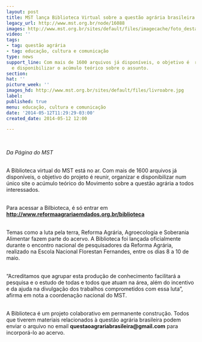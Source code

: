 ```yaml
---
layout: post
title: MST lança Biblioteca Virtual sobre a questão agrária brasileira
legacy_url: http://www.mst.org.br/node/16088
images: http://www.mst.org.br/sites/default/files/imagecache/foto_destaque/livroabre.jpg
video: ''
tags:
- tag: questão agrária
- tag: educação, cultura e comunicação
type: news
support_line: Com mais de 1600 arquivos já disponíveis, o objetivo é  reunir, organizar
  e disponibilizar o acúmulo teórico sobre o assunto.
section: 
hat: ''
picture_week: ''
images_hd: http://www.mst.org.br/sites/default/files/livroabre.jpg
label: 
published: true
menu: educação, cultura e comunicação
date: '2014-05-12T11:29:29-03:00'
created_date: 2014-05-12 12:00

---
```

<p><em><br></em></p><p><em>Da Página do MST<br><br type="_moz"></em></p><p>A Biblioteca virtual do MST está no ar. Com mais de 1600 arquivos já disponíveis, o objetivo do projeto é reunir, organizar e disponibilizar num único site o acúmulo teórico do Movimento sobre a questão agrária a todos interessados.</p><p><br>Para acessar a Bilbioteca, é só entrar em <a href="http://www.reformaagrariaemdados.org.br/biblioteca"><strong>http://www.reformaagrariaemdados.org.br/biblioteca</strong></a></p><p><br>Temas como a luta pela terra, Reforma Agrária, Agroecologia e Soberania Alimentar fazem parte do acervo. A Biblioteca foi lançada oficialmente durante o encontro nacional de pesquisadores da Reforma Agrária, realizado na Escola Nacional Florestan Fernandes, entre os dias 8 a 10 de maio.</p><p><br>“Acreditamos que agrupar esta produção de conhecimento facilitará a pesquisa e o estudo de todas e todos que atuam na área, além do incentivo e da ajuda na divulgação dos trabalhos comprometidos com essa luta”, afirma em nota a coordenação nacional do MST.</p><p><br>A Biblioteca é um projeto colaborativo em permanente construção. Todos que tiverem materiais relacionados à questão agrária brasileira podem enviar o arquivo no email <strong>questaoagrariabrasileira@gmail.com</strong> para incorporá-lo ao acervo. <br>&nbsp;</p><p>&nbsp;</p>
